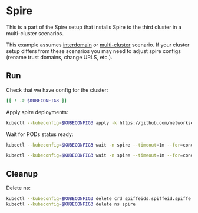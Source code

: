 # Spire

This is a part of the Spire setup that installs Spire to the third cluster in a multi-cluster scenarios.

This example assumes [interdomain](../../interdomain/) or [multi-cluster](../../multicluster/) scenario.
If your cluster setup differs from these scenarios you may need to adjust spire configs (rename trust domains, change URLS, etc.).

## Run

Check that we have config for the cluster:
```bash
[[ ! -z $KUBECONFIG3 ]]
```

Apply spire deployments:
```bash
kubectl --kubeconfig=$KUBECONFIG3 apply -k https://github.com/networkservicemesh/deployments-k8s/examples/spire/cluster3?ref=8788afc6a801aebf4aab50a9c7f9a650554dc629
```

Wait for PODs status ready:
```bash
kubectl --kubeconfig=$KUBECONFIG3 wait -n spire --timeout=1m --for=condition=ready pod -l app=spire-server
```
```bash
kubectl --kubeconfig=$KUBECONFIG3 wait -n spire --timeout=1m --for=condition=ready pod -l app=spire-agent
```

## Cleanup

Delete ns:
```bash
kubectl --kubeconfig=$KUBECONFIG3 delete crd spiffeids.spiffeid.spiffe.io
kubectl --kubeconfig=$KUBECONFIG3 delete ns spire
```
